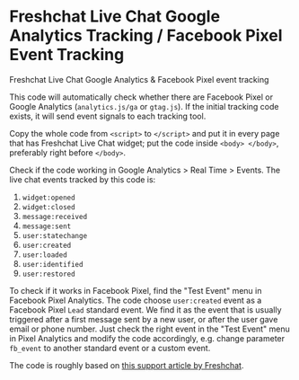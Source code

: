 # Freshchat Live Chat Google Analytics Tracking / Facebook Pixel Event Tracking
Freshchat Live Chat Google Analytics & Facebook Pixel event tracking

This code will automatically check whether there are Facebook Pixel or Google Analytics (`analytics.js/ga` or `gtag.js`).
If the initial tracking code exists, it will send event signals to each tracking tool. 

Copy the whole code from `<script>` to `</script>` and put it in every page that has Freshchat Live Chat widget; put the code inside `<body> </body>`, preferably right before `</body>`.

Check if the code working in Google Analytics > Real Time > Events.
The live chat events tracked by this code is:
1. `widget:opened`
2. `widget:closed`
3. `message:received`
4. `message:sent`
5. `user:statechange`
6. `user:created`
7. `user:loaded`
8. `user:identified`
9. `user:restored`

To check if it works in Facebook Pixel, find the "Test Event" menu in Facebook Pixel Analytics.
The code choose `user:created` event as a Facebook Pixel `Lead` standard event.
We find it as the event that is usually triggered after a first message sent by a new user, or after the user gave email or phone number.
Just check the right event in the "Test Event" menu in Pixel Analytics and modify the code accordingly, e.g. change parameter `fb_event` to another standard event or a custom event.

The code is roughly based on <a href="https://support.freshchat.com/support/solutions/articles/238128-freshchat-with-google-analytics-event-tracking">this support article by Freshchat</a>.
